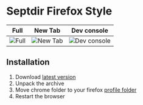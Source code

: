 # Septdir Firefox Style

Full | New Tab | Dev console
--- | --- | ---
 ![Full](https://septdir.ru/images/blog/39/1.jpg) | ![New Tab](https://septdir.ru/images/blog/39/2.jpg) | ![Dev console](https://septdir.ru/images/blog/39/3.jpg)
 
## Installation
1. Download [latest version](https://github.com/Septdir/firefox-style/releases/latest)
2. Unpack the archive
3. Move chrome folder to your firefox [profile folder](http://kb.mozillazine.org/Profile_folder#Folders)
4. Restart the browser